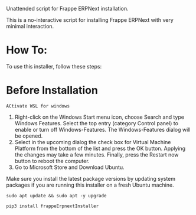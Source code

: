 Unattended script for Frappe ERPNext installation.

This is a no-interactive script for installing Frappe ERPNext with very minimal interaction.

# How To:
To use this installer, follow these steps:

# Before Installation
```
ACtivate WSL for windows
```
1. Right-click on the Windows Start menu icon, choose Search and type Windows Features. Select the top entry (category Control panel) to enable or turn off Windows-Features. The Windows-Features dialog will be opened.
2. Select in the upcoming dialog the check box for Virtual Machine Platform from the bottom of the list and press the OK button. Applying the changes may take a few minutes. Finally, press the Restart now button to reboot the computer.
3. Go to Microsoft Store and Download Ubuntu.

Make sure you install the latest package versions by updating system packages if you are running this installer on a fresh Ubuntu machine.

```
sudo apt update && sudo apt -y upgrade
```

```
pip3 install frappeErpnextInstaller
```